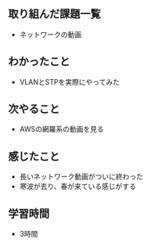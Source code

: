 ## 取り組んだ課題一覧
- ネットワークの動画

## わかったこと
- VLANとSTPを実際にやってみた

## 次やること
- AWSの網羅系の動画を見る

## 感じたこと
- 長いネットワーク動画がついに終わった
- 寒波が去り、春が来ている感じがする

## 学習時間
- 3時間